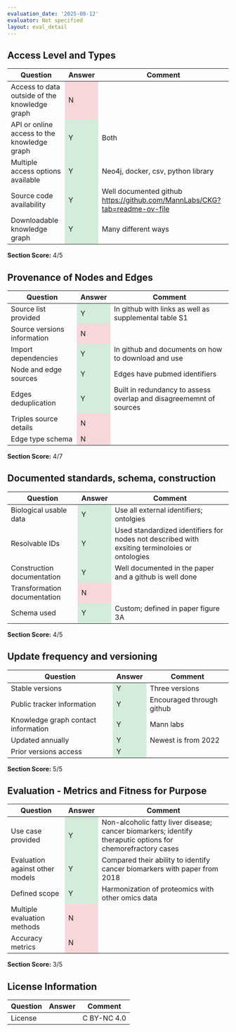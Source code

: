 ```yaml
---
evaluation_date: '2025-08-12'
evaluator: Not specified
layout: eval_detail
---
```


## Access Level and Types
<div class="table-responsive">
<table class="table table-striped">
<thead><tr><th>Question</th><th>Answer</th><th>Comment</th></tr></thead><tbody>
<tr><td>Access to data outside of the knowledge graph</td><td style="background-color:#f8d7da;">N</td><td></td></tr>
<tr><td>API or online access to the knowledge graph</td><td style="background-color:#d4edda;">Y</td><td>Both</td></tr>
<tr><td>Multiple access options available</td><td style="background-color:#d4edda;">Y</td><td>Neo4j, docker, csv, python library</td></tr>
<tr><td>Source code availability</td><td style="background-color:#d4edda;">Y</td><td>Well documented github <a href="https://github.com/MannLabs/CKG?tab=readme-ov-file">https://github.com/MannLabs/CKG?tab=readme-ov-file</a></td></tr>
<tr><td>Downloadable knowledge graph</td><td style="background-color:#d4edda;">Y</td><td>Many different ways</td></tr>
</tbody></table></div>
<p><strong>Section Score:</strong> 4/5</p>

## Provenance of Nodes and Edges
<div class="table-responsive">
<table class="table table-striped">
<thead><tr><th>Question</th><th>Answer</th><th>Comment</th></tr></thead><tbody>
<tr><td>Source list provided</td><td style="background-color:#d4edda;">Y</td><td>In github with links as well as supplemental table S1</td></tr>
<tr><td>Source versions information</td><td style="background-color:#f8d7da;">N</td><td></td></tr>
<tr><td>Import dependencies</td><td style="background-color:#d4edda;">Y</td><td>In github and documents on how to download and use</td></tr>
<tr><td>Node and edge sources</td><td style="background-color:#d4edda;">Y</td><td>Edges have pubmed identifiers</td></tr>
<tr><td>Edges deduplication</td><td style="background-color:#d4edda;">Y</td><td>Built in redundancy to assess overlap and disagreememnt of sources</td></tr>
<tr><td>Triples source details</td><td style="background-color:#f8d7da;">N</td><td></td></tr>
<tr><td>Edge type schema</td><td style="background-color:#f8d7da;">N</td><td></td></tr>
</tbody></table></div>
<p><strong>Section Score:</strong> 4/7</p>

## Documented standards, schema, construction
<div class="table-responsive">
<table class="table table-striped">
<thead><tr><th>Question</th><th>Answer</th><th>Comment</th></tr></thead><tbody>
<tr><td>Biological usable data</td><td style="background-color:#d4edda;">Y</td><td>Use all external identifiers; ontolgies</td></tr>
<tr><td>Resolvable IDs</td><td style="background-color:#d4edda;">Y</td><td>Used standardized identifiers for nodes not described with exsiting terminoloies or ontologies</td></tr>
<tr><td>Construction documentation</td><td style="background-color:#d4edda;">Y</td><td>Well documented in the paper and a github is well done</td></tr>
<tr><td>Transformation documentation</td><td style="background-color:#f8d7da;">N</td><td></td></tr>
<tr><td>Schema used</td><td style="background-color:#d4edda;">Y</td><td>Custom; defined in paper figure 3A</td></tr>
</tbody></table></div>
<p><strong>Section Score:</strong> 4/5</p>

## Update frequency and versioning
<div class="table-responsive">
<table class="table table-striped">
<thead><tr><th>Question</th><th>Answer</th><th>Comment</th></tr></thead><tbody>
<tr><td>Stable versions</td><td style="background-color:#d4edda;">Y</td><td>Three versions</td></tr>
<tr><td>Public tracker information</td><td style="background-color:#d4edda;">Y</td><td>Encouraged through github</td></tr>
<tr><td>Knowledge graph contact information</td><td style="background-color:#d4edda;">Y</td><td>Mann labs</td></tr>
<tr><td>Updated annually</td><td style="background-color:#d4edda;">Y</td><td>Newest is from 2022</td></tr>
<tr><td>Prior versions access</td><td style="background-color:#d4edda;">Y</td><td></td></tr>
</tbody></table></div>
<p><strong>Section Score:</strong> 5/5</p>

## Evaluation - Metrics and Fitness for Purpose
<div class="table-responsive">
<table class="table table-striped">
<thead><tr><th>Question</th><th>Answer</th><th>Comment</th></tr></thead><tbody>
<tr><td>Use case provided</td><td style="background-color:#d4edda;">Y</td><td>Non-alcoholic fatty liver disease; cancer biomarkers; identify theraputic options for chemorefractory cases</td></tr>
<tr><td>Evaluation against other models</td><td style="background-color:#d4edda;">Y</td><td>Compared their ability to identify cancer biomarkers with paper from 2018</td></tr>
<tr><td>Defined scope</td><td style="background-color:#d4edda;">Y</td><td>Harmonization of proteomics with other omics data</td></tr>
<tr><td>Multiple evaluation methods</td><td style="background-color:#f8d7da;">N</td><td></td></tr>
<tr><td>Accuracy metrics</td><td style="background-color:#f8d7da;">N</td><td></td></tr>
</tbody></table></div>
<p><strong>Section Score:</strong> 3/5</p>

## License Information
<div class="table-responsive">
<table class="table table-striped">
<thead><tr><th>Question</th><th>Answer</th><th>Comment</th></tr></thead><tbody>
<tr><td>License</td><td></td><td>C BY-NC 4.0</td></tr>
</tbody></table></div>

